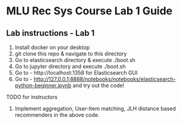 # MLU Rec Sys Course Lab 1 Guide

## Lab instructions - Lab 1

1. Install docker on your desktop 
2. git clone this repo & navigate to this directory
3. Go to elasticsearch directory & execute ./boot.sh
4. Go to jupyter directory and execute ./boot.sh
5. Go to - http://localhost:1358 for Elasticsearch GUI 
6. Go to - http://127.0.0.1:8888/notebooks/notebooks/elasticsearch-python-beginner.ipynb and try out the code!

TODO for instructors    

1. Implement aggregation, User-Item matching, JLH distance based recommenders in the above code. 
